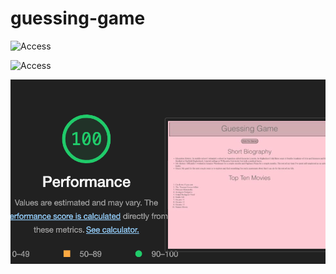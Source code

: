 # guessing-game

![Access](https://user-images.githubusercontent.com/12257374/211687434-0d239cb0-0f84-4e6b-b602-8b7aaf75071a.png)

![Access](https://github.com/reedoooo/guessing-game/blob/c275ce2b0804f8e5f2d22e9ec9028b4478306acf/Screen%20Shot%202023-01-11%20at%209.24.13%20PM.png)

![Accessability](https://github.com/reedoooo/guessing-game/blob/a16e3c0e1da27798c8e0b291a6f54fe6d3e38076/accessability100%25.png)

